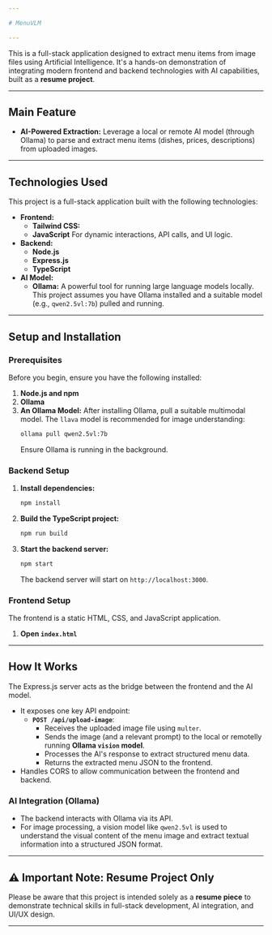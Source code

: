 ```yaml
---

# MenuVLM

---
```


This is a full-stack application designed to extract menu items from image files using Artificial Intelligence. It's a hands-on demonstration of integrating modern frontend and backend technologies with AI capabilities, built as a **resume project**.

---

## Main Feature


* **AI-Powered Extraction:** Leverage a local or remote AI model (through Ollama) to parse and extract menu items (dishes, prices, descriptions) from uploaded images.


---

## Technologies Used

This project is a full-stack application built with the following technologies:

* **Frontend:**
    * **Tailwind CSS:**
    * **JavaScript** For dynamic interactions, API calls, and UI logic.
* **Backend:**
    * **Node.js**
    * **Express.js** 
    * **TypeScript**
* **AI Model:**
    * **Ollama:** A powerful tool for running large language models locally. This project assumes you have Ollama installed and a suitable model (e.g., `qwen2.5vl:7b`) pulled and running.

---

## Setup and Installation
### Prerequisites

Before you begin, ensure you have the following installed:

1.  **Node.js and npm**
2.  **Ollama**
3.  **An Ollama Model:** After installing Ollama, pull a suitable multimodal model. The `llava` model is recommended for image understanding:
    ```bash
    ollama pull qwen2.5vl:7b
    ```
    Ensure Ollama is running in the background.

### Backend Setup

1.  **Install dependencies:**
    ```bash
    npm install
    ```
2.  **Build the TypeScript project:**
    ```bash
    npm run build
    ```
3.  **Start the backend server:**
    ```bash
    npm start
    ```
    The backend server will start on `http://localhost:3000`. 

### Frontend Setup

The frontend is a static HTML, CSS, and JavaScript application.

1.  **Open `index.html`**

---

## How It Works

The Express.js server acts as the bridge between the frontend and the AI model.
* It exposes one key API endpoint:
    * **`POST /api/upload-image`**:
        * Receives the uploaded image file using `multer`.
        * Sends the image (and a relevant prompt) to the local or remotelly running **Ollama `vision` model**.
        * Processes the AI's response to extract structured menu data.
        * Returns the extracted menu JSON to the frontend.
* Handles CORS to allow communication between the frontend and backend.

### AI Integration (Ollama)

* The backend interacts with Ollama via its API.
* For image processing, a vision model like `qwen2.5vl` is used to understand the visual content of the menu image and extract textual information into a structured JSON format.

---

## ⚠️ Important Note: Resume Project Only

Please be aware that this project is intended solely as a **resume piece** to demonstrate technical skills in full-stack development, AI integration, and UI/UX design.

---
